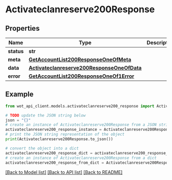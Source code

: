 # Activateclanreserve200Response


## Properties

Name | Type | Description | Notes
------------ | ------------- | ------------- | -------------
**status** | **str** |  | 
**meta** | [**GetAccountList200ResponseOneOfMeta**](GetAccountList200ResponseOneOfMeta.md) |  | 
**data** | [**Activateclanreserve200ResponseOneOfData**](Activateclanreserve200ResponseOneOfData.md) |  | 
**error** | [**GetAccountList200ResponseOneOf1Error**](GetAccountList200ResponseOneOf1Error.md) |  | 

## Example

```python
from wot_api_client.models.activateclanreserve200_response import Activateclanreserve200Response

# TODO update the JSON string below
json = "{}"
# create an instance of Activateclanreserve200Response from a JSON string
activateclanreserve200_response_instance = Activateclanreserve200Response.from_json(json)
# print the JSON string representation of the object
print(Activateclanreserve200Response.to_json())

# convert the object into a dict
activateclanreserve200_response_dict = activateclanreserve200_response_instance.to_dict()
# create an instance of Activateclanreserve200Response from a dict
activateclanreserve200_response_from_dict = Activateclanreserve200Response.from_dict(activateclanreserve200_response_dict)
```
[[Back to Model list]](../README.md#documentation-for-models) [[Back to API list]](../README.md#documentation-for-api-endpoints) [[Back to README]](../README.md)


